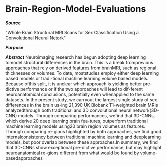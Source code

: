 # Brain-Region-Model-Evaluations

***Source***

"Whole Brain Structural MRI Scans for Sex Classification Using a Convolutional Neural Netork"


***Purpose***



***Abstract***
Neuroimaging research has begun adopting deep learning tomodel structural differences in the brain. This is a break fromprevious approaches that rely on derived features from brainMRI, such as regional thicknesses or volumes. To date, moststudies  employ  either  deep  learning  based  models  or  tradi-tional  machine  learning  volume  based  models.   Because  ofthis split, it is unclear which approach is yielding better pre-dictive performance or if the two approaches will lead to dif-ferent  neuroanatomical  conclusions,  potentially  even  whenapplied to the same datasets.  In the present study, we carryout the largest single study of sex differences in the brain us-ing 21,390 UK Biobank T1-weighted brain MRIs analyzedthrough both traditional and 3D convolutional neural network(3D-CNN)  models.   Through  comparing  performances,  wefind that 3D-CNNs, which derive 20 deep learning brain fea-tures, outperform traditional machine learning models using20 brain region volumes as features.  Through comparing re-gions highlighted by both approaches, we find good internalconsistency  between  traditional  machine  learning  and  deeplearning models, but poor overlap between these approaches.In  summary,  we  find  that  3D-CNNs  show  exceptional  pre-dictive performance, but may highlight neuroanatomical re-gions different from what would be found by volume-basedapproaches


